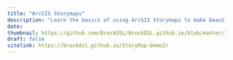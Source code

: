 ```yaml
---
title: "ArcGIS Storymaps"
description: "Learn the basics of using ArcGIS Storymaps to make beautiful interactive sites"
date:
thumbnail: https://github.com/BrockDSL/BrockDSL.github.io/blob/master/Images/ArcGIS-Storymaps.jpg?raw=true
draft: false
sitelink: https://brockdsl.github.io/StoryMap-Demo2/
---
```

